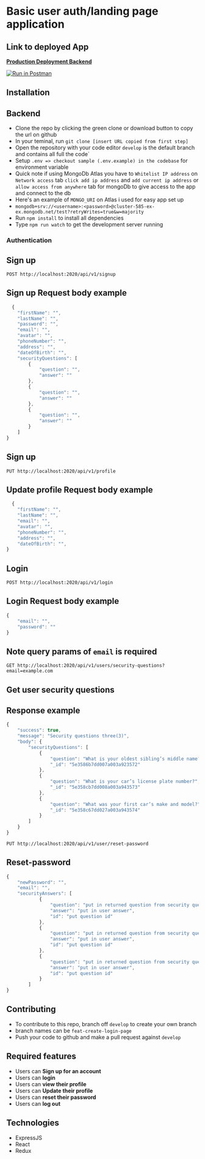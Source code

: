 # Basic user auth/landing page application

## Link to deployed App

**[Production Deployment Backend](https://cake-user-backend.herokuapp.com/)**

[![Run in Postman](https://run.pstmn.io/button.svg)](https://documenter.getpostman.com/view/6225879/SWTBeHoV)

## Installation

## Backend

- Clone the repo by clicking the green clone or download button to copy the url on github
- In your teminal, run `git clone [insert URL copied from first step]`
- Open the repository with your code editor
  `develop` is the default branch and contains all full the code`
- Setup `.env => checkout sample (.env.example) in the codebase` for environment variable
- Quick note if using MongoDb Atlas you have to `Whitelist IP address` on `Network access` tab `click add ip address` and `add current ip address` or `allow access from anywhere` tab for mongoDb to give access to the app and connect to the db
- Here's an example of `MONGO_URI` on Atlas i used for easy app set up
- `mongodb+srv://<username>:<password>@cluster-585-ex-ex.mongodb.net/test?retryWrites=true&w=majority`
- Run `npm install` to install all dependencies
- Type `npm run watch` to get the development server running

### Authentication

## Sign up

`POST http://localhost:2020/api/v1/signup`

## Sign up Request body example

```js
  {
    "firstName": "",
    "lastName": "",
    "password": "",
    "email": "",
    "avatar": "",
    "phoneNumber": "",
    "address": "",
    "dateOfBirth": "",
    "securityQuestions": [
        {
            "question": "",
            "answer": ""
        },
        {
            "question": "",
            "answer": ""
        },
        {
            "question": "",
            "answer": ""
        }
    ]
}
```

## Sign up

`PUT http://localhost:2020/api/v1/profile`

## Update profile Request body example

```js
  {
    "firstName": "",
    "lastName": "",
    "email": "",
    "avatar": "",
    "phoneNumber": "",
    "address": "",
    "dateOfBirth": "",
}
```

## Login

`POST http://localhost:2020/api/v1/login`

## Login Request body example

```js
{
	"email": "",
	"password": ""
}
```

## Note query params of `email` is required

`GET http://localhost:2020/api/v1/users/security-questions?email=example.com`

## Get user security questions

## Response example

```js
{
    "success": true,
    "message": "Security questions three(3)",
    "body": {
        "securityQuestions": [
            {
                "question": "What is your oldest sibling’s middle name?",
                "_id": "5e3586b7dd007a003a923572"
            },
            {
                "question": "What is your car’s license plate number?",
                "_id": "5e358cb7dd008a003a943573"
            },
            {
                "question": "What was your first car’s make and model?",
                "_id": "5e358c67dd027a003a943574"
            }
        ]
    }
}
```

`PUT http://localhost:2020/api/v1/user/reset-password`

## Reset-password

```js
{
    "newPassword": "",
    "email": "",
    "securityAnswers": [
            {
                "question": "put in returned question from security questions above",
                "answer": "put in user answer",
                "id": "put question id"
            },
            {
                "question": "put in returned question from security questions above",
                "answer": "put in user answer",
                "id": "put question id"
            },
            {
                "question": "put in returned question from security questions above",
                "answer": "put in user answer",
                "id": "put question id"
            }
        ]
}
```

## Contributing

- To contribute to this repo, branch off `develop` to create your own branch
- branch names can be `feat-create-login-page`
- Push your code to github and make a pull request against `develop`

## Required features

- Users can **Sign up for an account**
- Users can **login**
- Users can **view their profile**
- Users can **Update their profile**
- Users can **reset their password**
- Users can **log out**

## Technologies

- ExpressJS
- React
- Redux
